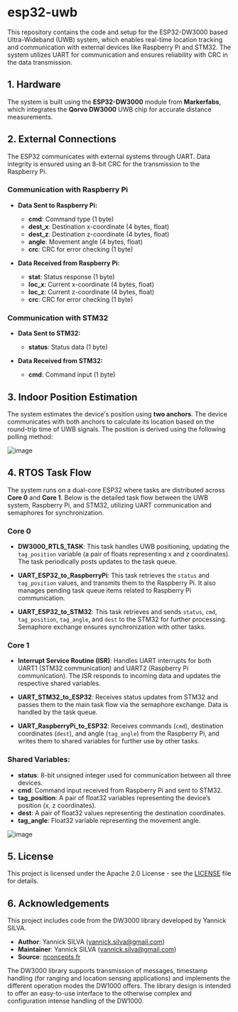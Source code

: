 # esp32-uwb

This repository contains the code and setup for the ESP32-DW3000 based Ultra-Wideband (UWB) system, which enables real-time location tracking and communication with external devices like Raspberry Pi and STM32. The system utilizes UART for communication and ensures reliability with CRC in the data transmission.

## 1. Hardware
The system is built using the **ESP32-DW3000** module from **Markerfabs**, which integrates the **Qorvo DW3000** UWB chip for accurate distance measurements.

## 2. External Connections

The ESP32 communicates with external systems through UART. Data integrity is ensured using an 8-bit CRC for the transmission to the Raspberry Pi.

### Communication with Raspberry Pi

- **Data Sent to Raspberry Pi:**
  - **cmd**: Command type (1 byte)
  - **dest_x**: Destination x-coordinate (4 bytes, float)
  - **dest_z**: Destination z-coordinate (4 bytes, float)
  - **angle**: Movement angle (4 bytes, float)
  - **crc**: CRC for error checking (1 byte)

- **Data Received from Raspberry Pi:**
  - **stat**: Status response (1 byte)
  - **loc_x**: Current x-coordinate (4 bytes, float)
  - **loc_z**: Current z-coordinate (4 bytes, float)
  - **crc**: CRC for error checking (1 byte)

### Communication with STM32

- **Data Sent to STM32:**
  - **status**: Status data (1 byte)

- **Data Received from STM32:**
  - **cmd**: Command input (1 byte)

## 3. Indoor Position Estimation

The system estimates the device's position using **two anchors**. The device communicates with both anchors to calculate its location based on the round-trip time of UWB signals. The position is derived using the following polling method:

![image](https://github.com/user-attachments/assets/c1f6712c-37f6-47fa-b89e-827c3adeeb84)


## 4. RTOS Task Flow

The system runs on a dual-core ESP32 where tasks are distributed across **Core 0** and **Core 1**. Below is the detailed task flow between the UWB system, Raspberry Pi, and STM32, utilizing UART communication and semaphores for synchronization.

### Core 0
- **DW3000_RTLS_TASK**: This task handles UWB positioning, updating the `tag_position` variable (a pair of floats representing x and z coordinates). The task periodically posts updates to the task queue.
  
- **UART_ESP32_to_RaspberryPi**: This task retrieves the `status` and `tag_position` values, and transmits them to the Raspberry Pi. It also manages pending task queue items related to Raspberry Pi communication.
  
- **UART_ESP32_to_STM32**: This task retrieves and sends `status`, `cmd`, `tag_position`, `tag_angle`, and `dest` to the STM32 for further processing. Semaphore exchange ensures synchronization with other tasks.

### Core 1
- **Interrupt Service Routine (ISR)**: Handles UART interrupts for both UART1 (STM32 communication) and UART2 (Raspberry Pi communication). The ISR responds to incoming data and updates the respective shared variables.

- **UART_STM32_to_ESP32**: Receives status updates from STM32 and passes them to the main task flow via the semaphore exchange. Data is handled by the task queue.
  
- **UART_RaspberryPi_to_ESP32**: Receives commands (`cmd`), destination coordinates (`dest`), and angle (`tag_angle`) from the Raspberry Pi, and writes them to shared variables for further use by other tasks.

### Shared Variables:
- **status**: 8-bit unsigned integer used for communication between all three devices.
- **cmd**: Command input received from Raspberry Pi and sent to STM32.
- **tag_position**: A pair of float32 variables representing the device’s position (x, z coordinates).
- **dest**: A pair of float32 values representing the destination coordinates.
- **tag_angle**: Float32 variable representing the movement angle.

![image](https://github.com/user-attachments/assets/d7e016fa-25b4-4682-90e9-a0913c6d29ee)



## 5. License

This project is licensed under the Apache 2.0 License - see the [LICENSE](LICENSE) file for details.

## 6. Acknowledgements

This project includes code from the DW3000 library developed by Yannick SILVA.

- **Author**: Yannick SILVA (<yannick.silva@gmail.com>)
- **Maintainer**: Yannick SILVA (<yannick.silva@gmail.com>)
- **Source**: [nconcepts.fr](https://nconcepts.fr)

The DW3000 library supports transmission of messages, timestamp handling (for ranging and location sensing applications) and implements the different operation modes the DW1000 offers. The library design is intended to offer an easy-to-use interface to the otherwise complex and configuration intense handling of the DW1000.
